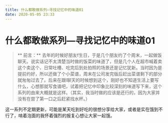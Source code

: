 ```yaml
---
title: 什么都敢做系列—寻找记忆中的味道01
date: 2020-05-05 23:33
---
```

# 什么都敢做系列—寻找记忆中的味道01

> ** 前言：** 去年的时候好朋友f生日，于是几个朋友约了个周末，一起做饭聊天。说实话记不太清楚当时做的饭菜的味道了，但是几个人在超市喊着卖这个卖这个、日常吐槽、吃完后到处拍照的场景还是记忆犹新。当时因为是提前约好，所以还做了个小菜谱，周末在公司发完版后赶出菜谱剩下的部分就匆匆过去了。后来在跟l聊天的时候想到这个，刚好也不知道生活上要写什么，心想那就写食谱吧，试着把记忆中印象比较深刻的味道写下来，这个系列的由来大概就是这样。（其实，我当时做的应该是还行的，因为大家并没有在尝了第一口之后赶紧找水杯。）

这一系列不定期更新，可能是某天吃到好吃的很想分享给大家，或者是实在饿到不行了，啃着泡面的我怀着强烈的报复心想让大家一起饿。
##